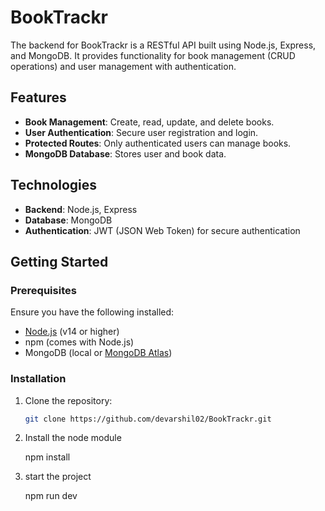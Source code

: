# BookTrackr

The backend for BookTrackr is a RESTful API built using Node.js, Express, and MongoDB. It provides functionality for book management (CRUD operations) and user management with authentication.

## Features

- **Book Management**: Create, read, update, and delete books.
- **User Authentication**: Secure user registration and login.
- **Protected Routes**: Only authenticated users can manage books.
- **MongoDB Database**: Stores user and book data.

## Technologies

- **Backend**: Node.js, Express
- **Database**: MongoDB
- **Authentication**: JWT (JSON Web Token) for secure authentication

## Getting Started

### Prerequisites

Ensure you have the following installed:

- [Node.js](https://nodejs.org/) (v14 or higher)
- npm (comes with Node.js)
- MongoDB (local or [MongoDB Atlas](https://www.mongodb.com/cloud/atlas))

### Installation

1. Clone the repository:

   ```bash
   git clone https://github.com/devarshil02/BookTrackr.git

2. Install the node module

   npm install

3. start the project

   npm run dev   
   